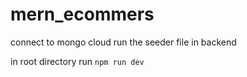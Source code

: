 # mern_ecommers

connect to mongo cloud
run the seeder file in backend

in root directory run 
`npm run dev`
